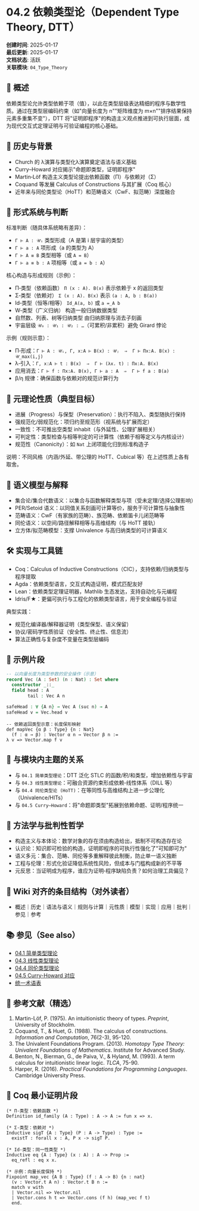 # 04.2 依赖类型论（Dependent Type Theory, DTT）

**创建时间**: 2025-01-17  
**最后更新**: 2025-01-17  
**文档状态**: 活跃  
**关联模块**: `04_Type_Theory`

## 📝 概述

依赖类型论允许类型依赖于项（值），以此在类型层级表达精细的程序与数学性质。通过在类型层编码约束（如"向量长度为 n""矩阵维度为 m×n""排序结果保持元素多重集不变"），DTT 将"证明即程序"的构造主义观点推进到可执行层面，成为现代交互式定理证明与可验证编程的核心基础。

## 📜 历史与背景

- Church 的 λ演算与类型化λ演算奠定语法与语义基础
- Curry–Howard 对应揭示"命题即类型，证明即程序"
- Martin‑Löf 构造主义类型论提出依赖函数（Π）与依赖对（Σ）
- Coquand 等发展 Calculus of Constructions 与其扩展（Coq 核心）
- 近年来与同伦类型论（HoTT）和范畴语义（CwF、拟范畴）深度融合

## 🔣 形式系统与判断

标准判断（随具体系统略有差异）：

- `Γ ⊢ A : 𝒰ᵢ`  类型形成（A 是第 i 层宇宙的类型）
- `Γ ⊢ a : A`    项形成（a 的类型为 A）
- `Γ ⊢ A ≡ B`    类型相等（或 `A = B`）
- `Γ ⊢ a ≡ b : A` 项相等（或 `a = b : A`）

核心构造与形成规则（示例）：

- Π‑类型（依赖函数）  `Π (x : A). B(x)`  表示依赖于 x 的返回类型
- Σ‑类型（依赖对）    `Σ (x : A). B(x)`  表示 `(a : A, b : B(a))`
- Id‑类型（恒等/相等）  `Id_A(a, b)` 或 `a =_A b`
- W‑类型（广义归纳）   构造一般归纳数据类型
- 自然数、列表、树等归纳类型 由归纳原理与消去子刻画
- 宇宙层级 `𝒰₀ : 𝒰₁ : 𝒰₂ : …`（可累积/非累积）避免 Girard 悖论

示例（规则示意）：

- Π‑形成：`Γ ⊢ A : 𝒰ᵢ, Γ, x:A ⊢ B(x) : 𝒰ⱼ  ⇒  Γ ⊢ Πx:A. B(x) : 𝒰_max(i,j)`
- λ‑引入：`Γ, x:A ⊢ t : B(x)  ⇒  Γ ⊢ (λx. t) : Πx:A. B(x)`
- 应用消去：`Γ ⊢ f : Πx:A. B(x), Γ ⊢ a : A  ⇒  Γ ⊢ f a : B(a)`
- β/η 规律：确保函数与依赖对的规范计算行为

## 🧠 元理论性质（典型目标）

- 进展（Progress）与保型（Preservation）：执行不陷入、类型随执行保持
- 强规范化/弱规范化：项归约至规范形（视系统与扩展而定）
- 一致性：不可推出空类型 inhabit（与外延性、公理扩展相关）
- 可判定性：类型检查与相等判定的可计算性（依赖于相等定义与内核设计）
- 规范性（Canonicity）：如 `Nat` 上闭项能化归到标准构造子

说明：不同风格（内涵/外延、带公理的 HoTT、Cubical 等）在上述性质上各有取舍。

## 🧩 语义模型与解释

- 集合论/集合代数语义：以集合与函数解释类型与项（受未定理/选择公理影响）
- PER/Setoid 语义：以同值关系刻画可计算等价，服务于可计算性与抽象性
- 范畴语义：CwF（有家族的范畴）、族范畴、依赖笛卡儿闭范畴等
- 同伦语义：以空间/路径解释相等与高维结构（与 HoTT 接轨）
- 立方体/拟范畴模型：支撑 Univalence 与高归纳类型的可计算语义

## 🛠️ 实现与工具链

- Coq：Calculus of Inductive Constructions（CIC），支持依赖/归纳类型与程序提取
- Agda：依赖类型语言，交互式构造证明，模式匹配友好
- Lean：依赖类型定理证明器，Mathlib 生态发达，支持自动化与元编程
- Idris/F★：更偏可执行与工程化的依赖类型语言，用于安全编程与验证

典型实践：

- 规范化编译器/解释器证明（类型保型、语义保留）
- 协议/密码学性质验证（安全性、终止性、信息流）
- 算法正确性与复杂度不变量在类型层编码

## 🧪 示例片段

```agda
-- 以向量长度为类型参数的安全操作（示意）
record Vec (A : Set) (n : Nat) : Set where
  constructor _::_
  field head : A
        tail : Vec A n

safeHead : ∀ {A n} → Vec A (suc n) → A
safeHead v = Vec.head v
```

```lean
-- 依赖返回类型示意：长度保形映射
def mapVec {α β : Type} {n : Nat}
  (f : α → β) : Vector α n → Vector β n :=
λ v => Vector.map f v
```

## 🔗 与模块内主题的关系

- 与 `04.1 简单类型理论`：DTT 泛化 STLC 的函数/积/和类型，增加依赖性与宇宙
- 与 `04.3 线性类型理论`：可融合资源约束形成依赖‑线性体系（DILL 等）
- 与 `04.4 同伦类型论 (HoTT)`：在等同性与高维结构上进一步公理化（Univalence/HITs）
- 与 `04.5 Curry–Howard`：将"命题即类型"拓展到依赖命题、证明/程序统一

## 🧭 方法学与批判性哲学

- 构造主义与本体论：数学对象的存在须由构造给出，抵制不可构造存在论
- 认识论：知识即可检验的构造，证明即程序的可执行性强化了"可知即可为"
- 语义多元：集合、范畴、同伦等多重解释彼此制衡，防止单一语义独断
- 工程与伦理：形式化验证降低系统性风险，但成本与门槛构成新的不平等
- 元反思：当证明成为程序，谁应为证明‑程序缺陷负责？如何治理工具偏见？

## 🧭 Wiki 对齐的条目结构（对外读者）

- 概述｜历史｜语法与语义｜规则与计算｜元性质｜模型｜实现｜应用｜批判｜参见｜参考

## 📚 参见（See also）

- [04.1 简单类型理论](../04.1_Simple_Type_Theory/04.1_Simple_Type_Theory.md)
- [04.3 线性类型理论](../04.3_Linear_Type_Theory/05.3_Linear_Type_Theory.md)
- [04.4 同伦类型理论](../04.4_Homotopy_Type_Theory/05.4_Homotopy_Type_Theory.md)
- [04.5 Curry-Howard 对应](../04.5_Curry_Howard_Correspondence/05.5_Curry_Howard_Correspondence.md)
- [统一术语表](../TERMINOLOGY_TABLE.md)

## 📖 参考文献（精选）

1. Martin-Löf, P. (1975). An intuitionistic theory of types. *Preprint*, University of Stockholm.
2. Coquand, T., & Huet, G. (1988). The calculus of constructions. *Information and Computation*, 76(2-3), 95-120.
3. The Univalent Foundations Program. (2013). *Homotopy Type Theory: Univalent Foundations of Mathematics*. Institute for Advanced Study.
4. Benton, N., Bierman, G., de Paiva, V., & Hyland, M. (1993). A term calculus for intuitionistic linear logic. *TLCA*, 75-90.
5. Harper, R. (2016). *Practical Foundations for Programming Languages*. Cambridge University Press.

## 🔧 Coq 最小证明片段

```coq
(* Π-类型：依赖函数 *)
Definition id_family (A : Type) : A -> A := fun x => x.

(* Σ-类型：依赖对 *)
Inductive sigT {A : Type} (P : A -> Type) : Type :=
  existT : forall x : A, P x -> sigT P.

(* Id-类型：同一性类型 *)
Inductive eq {A : Type} (x : A) : A -> Prop :=
  eq_refl : eq x x.

(* 示例：向量长度保持 *)
Fixpoint map_vec {A B : Type} (f : A -> B) {n : nat} 
  (v : Vector.t A n) : Vector.t B n :=
  match v with
  | Vector.nil => Vector.nil
  | Vector.cons h t => Vector.cons (f h) (map_vec f t)
  end.
```
